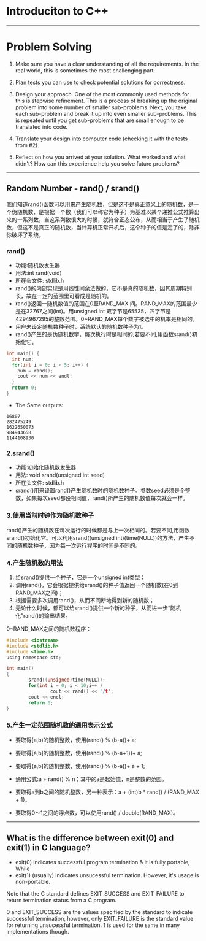 # Introduciton to C++


***
# Problem Solving

1. Make sure you have a clear understanding of all the requirements.  In the real world, this is sometimes the most challenging part.

2. Plan tests you can use to check potential solutions for correctness.

3. Design your approach.  One of the most commonly used methods for this is stepwise refinement.  This is a process of breaking up the original problem into some number of smaller sub-problems.  Next, you take each sub-problem and break it up into even smaller sub-problems.  This is repeated until you get sub-problems that are small enough to be translated into code.

4. Translate your design into computer code (checking it with the tests from #2).

5. Reflect on how you arrived at your solution.  What worked and what didn't?  How can this experience help you solve future problems?

***

## Random Number - rand() / srand()

我们知道rand()函数可以用来产生随机数，但是这不是真正意义上的随机数，是一个伪随机数，是根据一个数（我们可以称它为种子）为基准以某个递推公式推算出来的一系列数，当这系列数很大的时候，就符合正态公布，从而相当于产生了随机数，但这不是真正的随机数，当计算机正常开机后，这个种子的值是定了的，除非你破坏了系统。

### rand()
- 功能:随机数发生器
- 用法:int rand(void)
- 所在头文件: stdlib.h
- rand()的内部实现是用线性同余法做的，它不是真的随机数，因其周期特别长，故在一定的范围里可看成是随机的。
- rand()返回一随机数值的范围在0至RAND_MAX 间。RAND_MAX的范围最少是在32767之间(int)。用unsigned int 双字节是65535，四字节是4294967295的整数范围。0~RAND_MAX每个数字被选中的机率是相同的。
- 用户未设定随机数种子时，系统默认的随机数种子为1。
- rand()产生的是伪随机数字，每次执行时是相同的;若要不同,用函数srand()初始化它。

```c
int main() {
  int num;
  for(int i = 0; i < 5; i++) {
    num = rand();
    cout << num << endl;
  }
  return 0;
}
```

- The Same outputs:
```
16807
282475249
1622650073
984943658
1144108930
```

### 2.srand()
- 功能:初始化随机数发生器
- 用法: void srand(unsigned int seed)
- 所在头文件: stdlib.h
- srand()用来设置rand()产生随机数时的随机数种子。参数seed必须是个整数，如果每次seed都设相同值，rand()所产生的随机数值每次就会一样。

### 3.使用当前时钟作为随机数种子
rand()产生的随机数在每次运行的时候都是与上一次相同的。若要不同,用函数srand()初始化它。可以利用srand((unsigned int)(time(NULL))的方法，产生不同的随机数种子，因为每一次运行程序的时间是不同的。
 
### 4.产生随机数的用法
1) 给srand()提供一个种子，它是一个unsigned int类型；
2) 调用rand()，它会根据提供给srand()的种子值返回一个随机数(在0到RAND_MAX之间)；
3) 根据需要多次调用rand()，从而不间断地得到新的随机数；
4) 无论什么时候，都可以给srand()提供一个新的种子，从而进一步“随机化”rand()的输出结果。

0~RAND_MAX之间的随机数程序：
```c
#include <iostream>
#include <stdlib.h>
#include <time.h> 
using namespace std; 

int main()
{ 
        srand((unsigned)time(NULL)); 
        for(int i = 0; i < 10;i++ ) 
                cout << rand() << '/t'; 
        cout << endl; 
        return 0;
}
```

### 5.产生一定范围随机数的通用表示公式

- 要取得[a,b)的随机整数，使用(rand() % (b-a))+ a;

- 要取得[a,b]的随机整数，使用(rand() % (b-a+1))+ a;

- 要取得(a,b]的随机整数，使用(rand() % (b-a))+ a + 1;

- 通用公式:a + rand() % n；其中的a是起始值，n是整数的范围。

- 要取得a到b之间的随机整数，另一种表示：a + (int)b * rand() / (RAND_MAX + 1)。

- 要取得0～1之间的浮点数，可以使用rand() / double(RAND_MAX)。

***

## What is the difference between exit(0) and exit(1) in C language?

- exit(0) indicates successful program termination & it is fully portable, While
- exit(1) (usually) indicates unsucessful termination. However, it's usage is non-portable.

Note that the C standard defines EXIT_SUCCESS and EXIT_FAILURE to return termination status from a C program.

0 and EXIT_SUCCESS are the values specified by the standard to indicate successful termination, however, only EXIT_FAILURE is the standard value for returning unsucessful termination. 1 is used for the same in many implementations though.

